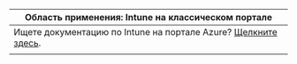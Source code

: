 |Область применения: Intune на классическом портале |
|--|
|Ищете документацию по Intune на портале Azure? [Щелкните здесь](/intune/what-is-intune).|
| |
